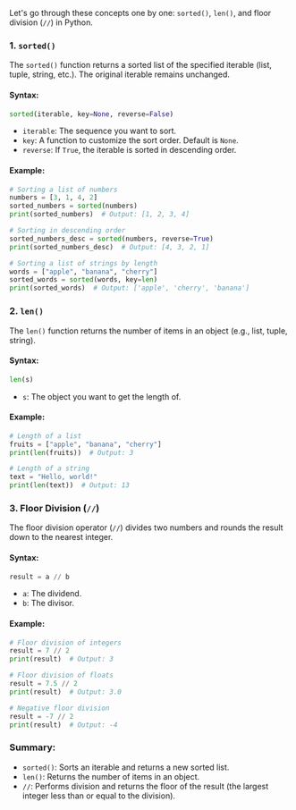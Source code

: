 Let's go through these concepts one by one: `sorted()`, `len()`, and floor division (`//`) in Python.

### 1. `sorted()`

The `sorted()` function returns a sorted list of the specified iterable (list, tuple, string, etc.). The original iterable remains unchanged.

#### Syntax:

```python
sorted(iterable, key=None, reverse=False)
```

- `iterable`: The sequence you want to sort.
- `key`: A function to customize the sort order. Default is `None`.
- `reverse`: If `True`, the iterable is sorted in descending order.

#### Example:

```python
# Sorting a list of numbers
numbers = [3, 1, 4, 2]
sorted_numbers = sorted(numbers)
print(sorted_numbers)  # Output: [1, 2, 3, 4]

# Sorting in descending order
sorted_numbers_desc = sorted(numbers, reverse=True)
print(sorted_numbers_desc)  # Output: [4, 3, 2, 1]

# Sorting a list of strings by length
words = ["apple", "banana", "cherry"]
sorted_words = sorted(words, key=len)
print(sorted_words)  # Output: ['apple', 'cherry', 'banana']
```

### 2. `len()`

The `len()` function returns the number of items in an object (e.g., list, tuple, string).

#### Syntax:

```python
len(s)
```

- `s`: The object you want to get the length of.

#### Example:

```python
# Length of a list
fruits = ["apple", "banana", "cherry"]
print(len(fruits))  # Output: 3

# Length of a string
text = "Hello, world!"
print(len(text))  # Output: 13
```

### 3. Floor Division (`//`)

The floor division operator (`//`) divides two numbers and rounds the result down to the nearest integer.

#### Syntax:

```python
result = a // b
```

- `a`: The dividend.
- `b`: The divisor.

#### Example:

```python
# Floor division of integers
result = 7 // 2
print(result)  # Output: 3

# Floor division of floats
result = 7.5 // 2
print(result)  # Output: 3.0

# Negative floor division
result = -7 // 2
print(result)  # Output: -4
```

### Summary:

- `sorted()`: Sorts an iterable and returns a new sorted list.
- `len()`: Returns the number of items in an object.
- `//`: Performs division and returns the floor of the result (the largest integer less than or equal to the division).
